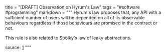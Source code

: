 title = "[DRAFT] Observation on Hyrum's Law"
tags = "#software #programming"
markdown = """
Hyrum's law proposes that, any API with a sufficient number of
users will be depended on all of its observable behaviours regardless
if those behaviours are promised in the contract or not.

This rule is also related to Spolky's law of leaky abstractions.

source: [1](https://www.hyrumslaw.com/)
"""